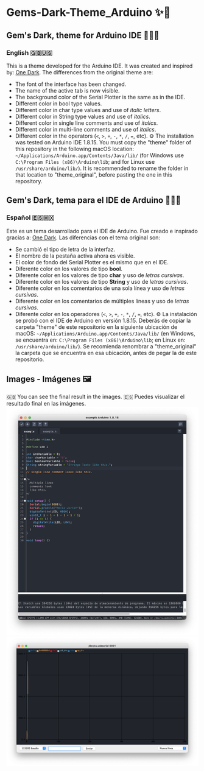 # Gems-Dark-Theme_Arduino ✨💜

## Gem's Dark, theme for Arduino IDE 👨🏼‍💻
### English 🇬🇧🇺🇸
This is a theme developed for the Arduino IDE.
It was created and inspired by: [One Dark](https://github.com/konrad91/OneDarkArduino).
The differences from the original theme are:
- The font of the interface has been changed.
- The name of the active tab is now visible.
- The background color of the Serial Plotter is the same as in the IDE.
- Different color in bool type values.
- Different color in char type values and use of *italic letters*.
- Different color in String type values and use of *italics*.
- Different color in single line comments and use of *italics*.
- Different color in multi-line comments and use of *italics*.
- Different color in the operators (`<`, `>`, `+`, `-`, `*`, `/`, `=`, etc).
⚙️ The installation was tested on Arduino IDE 1.8.15. You must copy the "theme" folder of this repository in the following macOS location: `~/Applications/Arduino.app/Contents/Java/lib/` (for Windows use `C:\Program Files (x86)\Arduino\lib`; and for Linux use `/usr/share/arduino/lib/`). It is recommended to rename the folder in that location to "theme_original", before pasting the one in this repository.


## Gem's Dark, tema para el IDE de Arduino 👨🏼‍💻
### Español 🇪🇸🇲🇽
Este es un tema desarrollado para el IDE de Arduino.
Fue creado e inspirado gracias a: [One Dark](https://github.com/konrad91/OneDarkArduino).
Las diferencias con el tema original son:
- Se cambió el tipo de letra de la interfaz.
- El nombre de la pestaña activa ahora es visible.
- El color de fondo del Serial Plotter es el mismo que en el IDE.
- Diferente color en los valores de tipo **bool**.
- Diferente color en los valores de tipo **char** y uso de *letras cursivas*.
- Diferente color en los valores de tipo **String** y uso de *letras cursivas*.
- Diferente color en los comentarios de una sola línea y uso de *letras cursivas*.
- Diferente color en los comentarios de múltiples líneas y uso de *letras cursivas*.
- Diferente color en los operadores (`<`, `>`, `+`, `-`, `*`, `/`, `=`, etc).
⚙️ La instalación se probó con el IDE de Arduino en versión 1.8.15. Deberás de copiar la carpeta "theme" de este repositorio en la siguiente ubicación de macOS: `~/Applications/Arduino.app/Contents/Java/lib/` (en Windows, se encuentra en: `C:\Program Files (x86)\Arduino\lib`; en Linux en: `/usr/share/arduino/lib/`). Se recomienda renombrar a "theme_original" la carpeta que se encuentra en esa ubicación, antes de pegar la de este repositorio.


## Images - Imágenes 🖼
🇬🇧 You can see the final result in the images.
🇪🇸 Puedes visualizar el resultado final en las imágenes.
![IDE](https://raw.githubusercontent.com/GeraDNG/Gems-Dark-Theme_Arduino/main/IDE.png "IDE")
![Serial Plotter](https://raw.githubusercontent.com/GeraDNG/Gems-Dark-Theme_Arduino/main//SerialPlotter.png "Serial Plotter")
